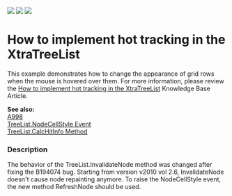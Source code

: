 <!-- default badges list -->
![](https://img.shields.io/endpoint?url=https://codecentral.devexpress.com/api/v1/VersionRange/128637736/10.2.8%2B)
[![](https://img.shields.io/badge/Open_in_DevExpress_Support_Center-FF7200?style=flat-square&logo=DevExpress&logoColor=white)](https://supportcenter.devexpress.com/ticket/details/E766)
[![](https://img.shields.io/badge/📖_How_to_use_DevExpress_Examples-e9f6fc?style=flat-square)](https://docs.devexpress.com/GeneralInformation/403183)
<!-- default badges end -->
# How to implement hot tracking in the XtraTreeList


<p>This example demonstrates how to change the appearance of grid rows when the mouse is hovered over them. For more information, please review the <a href="https://www.devexpress.com/Support/Center/p/A1099">How to implement hot tracking in the XtraTreeList</a> Knowledge Base Article.</p><p><strong>See also: </strong><br />
<a href="https://www.devexpress.com/Support/Center/p/A998">A998</a><br />
<a href="http://documentation.devexpress.com/#WindowsForms/DevExpressXtraTreeListTreeList_NodeCellStyletopic"><u>TreeList.NodeCellStyle Event </u></a><br />
<a href="http://documentation.devexpress.com/#WindowsForms/DevExpressXtraTreeListTreeList_CalcHitInfotopic"><u>TreeList.CalcHitInfo Method </u></a></p>


<h3>Description</h3>

<p>The behavior of the TreeList.InvalidateNode method was changed after fixing the <a data-ticket="B194074">B194074</a> bug. Starting from version v2010 vol 2.6, InvalidateNode doesn&#39;t cause node repainting anymore. To raise the NodeCellStyle event, the new method RefreshNode should be used.</p>

<br/>


